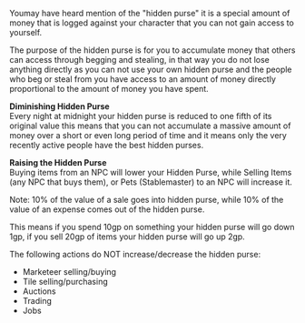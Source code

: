 Youmay have heard mention of the "hidden purse" it is a special amount of money that is logged against your character that you can not gain access to yourself.

The purpose of the hidden purse is for you to accumulate money that others can access through begging and stealing, in that way you do not lose anything directly as you can not use your own hidden purse and the people who beg or steal from you have access to an amount of money directly proportional to the amount of money you have spent.

**Diminishing Hidden Purse**  
Every night at midnight your hidden purse is reduced to one fifth of its original value this means that you can not accumulate a massive amount of money over a short or even long period of time and it means only the very recently active people have the best hidden purses.

**Raising the Hidden Purse**  
Buying items from an NPC will lower your Hidden Purse, while Selling Items (any NPC that buys them), or Pets (Stablemaster) to an NPC will increase it.

Note: 10% of the value of a sale goes into hidden purse, while 10% of the value of an expense comes out of the hidden purse.

This means if you spend 10gp on something your hidden purse will go down 1gp, if you sell 20gp of items your hidden purse will go up 2gp.

The following actions do NOT increase/decrease the hidden purse:

*   Marketeer selling/buying
*   Tile selling/purchasing
*   Auctions
*   Trading
*   Jobs